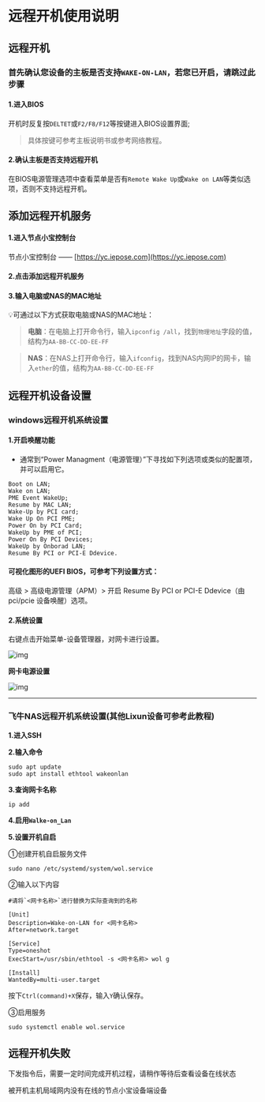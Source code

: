 # 远程开机使用说明

## 远程开机

### 首先确认您设备的主板是否支持`WAKE-ON-LAN`，若您已开启，请跳过此步骤

#### 1.进入BIOS

开机时反复按`DELTET`或`F2/F8/F12`等按键进入BIOS设置界面;

> 具体按键可参考主板说明书或参考网络教程。

#### 2.确认主板是否支持远程开机

在BIOS电源管理选项中查看菜单是否有`Remote Wake Up`或`Wake on LAN`等类似选项，否则不支持远程开机。

## 添加远程开机服务

#### **1.进入节点小宝控制台**

节点小宝控制台 —— [https://yc.iepose.com](https://yc.iepose.com)

#### **2.点击添加远程开机服务**

#### **3.输入电脑或NAS的MAC地址**

💡可通过以下方式获取电脑或NAS的MAC地址：

> **电脑**：在电脑上打开命令行，输入`ipconfig /all`，找到`物理地址`字段的值，结构为`AA-BB-CC-DD-EE-FF`

> **NAS**：在NAS上打开命令行，输入`ifconfig`，找到NAS内网IP的网卡，输入`ether`的值，结构为`AA-BB-CC-DD-EE-FF`

## 远程开机设备设置

### windows远程开机系统设置

#### **1.开启唤醒功能**

* 通常到“Power Managment（电源管理）”下寻找如下列选项或类似的配置项，并可以启用它。

```
Boot on LAN;
Wake on LAN;
PME Event WakeUp;
Resume by MAC LAN;
Wake-Up by PCI card;
Wake Up On PCI PME;
Power On by PCI Card;
WakeUp by PME of PCI;
Power On By PCI Devices;
WakeUp by Onborad LAN;
Resume By PCI or PCI-E Ddevice.
```

#### **可视化图形的UEFI BIOS，可参考下列设置方式：**

高级 > 高级电源管理（APM）> 开启 Resume By PCI or PCI-E Ddevice（由 pci/pcie 设备唤醒）选项。

#### **2.系统设置**

右键点击开始菜单-设备管理器，对网卡进行设置。

![img](https://www.iepose.com/img/icon89.68ae94a4.png)

**网卡电源设置**

![img](https://www.iepose.com/img/icon90.0573f5a6.png)

***

### 飞牛NAS远程开机系统设置(其他Lixun设备可参考此教程)

**1.进入SSH**

**2.输入命令**

```
sudo apt update
sudo apt install ethtool wakeonlan
```

**3.查询网卡名称**

```
ip add
```

**4.启用`Walke-on_Lan`**

**5.设置开机自启**

①创建开机自启服务文件

```
sudo nano /etc/systemd/system/wol.service
```

②输入以下内容

```
#请将`<网卡名称>`进行替换为实际查询到的名称

[Unit]
Description=Wake-on-LAN for <网卡名称> 
After=network.target

[Service]
Type=oneshot
ExecStart=/usr/sbin/ethtool -s <网卡名称> wol g

[Install]
WantedBy=multi-user.target
```

按下`Ctrl(command)+X`保存，输入`Y`确认保存。

③启用服务

```
sudo systemctl enable wol.service
```

## 远程开机失败

下发指令后，需要一定时间完成开机过程，请稍作等待后查看设备在线状态

被开机主机局域网内没有在线的节点小宝设备端设备
